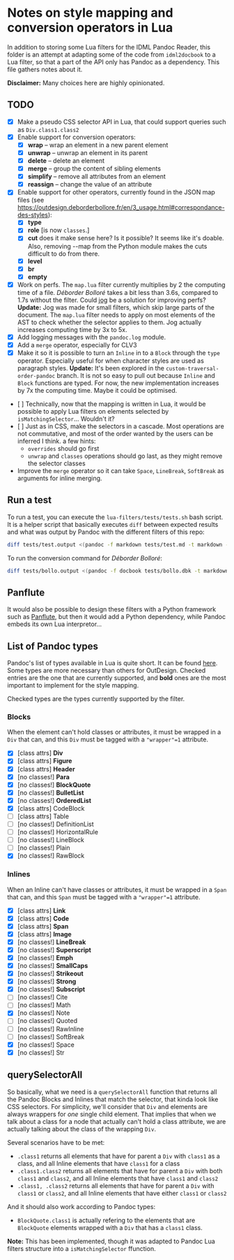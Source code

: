 # Notes on style mapping and conversion operators in Lua

In addition to storing some Lua filters for the IDML Pandoc Reader, this folder is an attempt at adapting some of the code from `idml2docbook` to a Lua filter, so that a part of the API only has Pandoc as a dependency. This file gathers notes about it.

**Disclaimer:** Many choices here are highly opinionated. 

## TODO

* [x] Make a pseudo CSS selector API in Lua, that could support queries such as `Div.class1.class2`
* [x] Enable support for conversion operators:
    * [x] **wrap** – wrap an element in a new parent element
    * [x] **unwrap** – unwrap an element in its parent
    * [x] **delete** – delete an element
    * [x] **merge** – group the content of sibling elements
    * [x] **simplify** – remove all attributes from an element
    * [x] **reassign** – change the value of an attribute
* [x] Enable support for other operators, currently found in the JSON map files (see https://outdesign.deborderbollore.fr/en/3_usage.html#correspondance-des-styles):
    * [x] **type**
    * [x] **role** [is now `classes`.]
    * [x] **cut** does it make sense here? Is it possible? It seems like it's doable. Also, removing --map from the Python module makes the cuts difficult to do from there.
    * [x] **level**
    * [x] **br**
    * [x] **empty**
* [x] Work on perfs. The `map.lua` filter currently multiplies by 2 the computing time of a file. _Déborder Bolloré_ takes a bit less than 3.6s, compared to 1.7s without the filter. Could [jog](https://github.com/tarleb/jog) be a solution for improving perfs? **Update:** Jog was made for small filters, which skip large parts of the document. The `map.lua` filter needs to apply on most elements of the AST to check whether the selector applies to them. Jog actually increases computing time by 3x to 5x.
* [x] Add logging messages with the `pandoc.log` module.
* [x] Add a `merge` operator, especially for CLV3
* [x] Make it so it is possible to turn an `Inline` in to a `Block` through the `type` operator. Especially useful for when character styles are used as paragraph styles. **Update:** It's been explored in the `custom-traversal-order-pandoc` branch. It is not so easy to pull out because `Inline` and `Block` functions are typed. For now, the new implementation increases by 7x the computing time. Maybe it could be optimised.
* [ ] Technically, now that the mapping is written in Lua, it would be possible to apply Lua filters on elements selected by `isMatchingSelector`... Wouldn't it?
* [ ] Just as in CSS, make the selectors in a cascade. Most operations are not commutative, and most of the order wanted by the users can be inferred I think. a few hints:
    * `overrides` should go first
    * `unwrap` and `classes` operations should go last, as they might remove the selector classes
* Improve the `merge` operator so it can take `Space`, `LineBreak`, `SoftBreak` as arguments for inline merging.


## Run a test

To run a test, you can execute the `lua-filters/tests/tests.sh` bash script. It is a helper script that basically executes `diff` between expected results and what was output by Pandoc with the different filters of this repo:

```bash
diff tests/test.output <(pandoc -f markdown tests/test.md -t markdown --lua-filter=map.lua -M map=tests/test.json --verbose)
```

To run the conversion command for _Déborder Bolloré_:

```bash
diff tests/bollo.output <(pandoc -f docbook tests/bollo.dbk -t markdown_phpextra --lua-filter=roles-to-classes.lua --lua-filter=collapse-sections-into-headers.lua --lua-filter=map.lua -M map=tests/bollo.json --wrap=none --verbose)
```

## Panflute

It would also be possible to design these filters with a Python framework such as [Panflute](https://github.com/sergiocorreia/panflute), but then it would add a Python dependency, while Pandoc embeds its own Lua interpretor...

## List of Pandoc types

Pandoc's list of types available in Lua is quite short. It can be found [here](https://pandoc.org/lua-filters.html#lua-type-reference). Some types are more necessary than others for OutDesign. Checked entries are the one that are currently supported, and **bold** ones are the most important to implement for the style mapping.

Checked types are the types currently supported by the filter.

### Blocks

When the element can't hold classes or attributes, it must be wrapped in a `Div` that can, and this `Div` must be tagged with a `"wrapper"=1` attribute.

* [x] [class attrs] **Div**
* [x] [class attrs] **Figure**
* [x] [class attrs] **Header**
* [x] [no classes!] **Para**
* [x] [no classes!] **BlockQuote**
* [x] [no classes!] **BulletList**
* [x] [no classes!] **OrderedList**
* [x] [class attrs] CodeBlock
* [ ] [class attrs] Table
* [ ] [no classes!] DefinitionList
* [ ] [no classes!] HorizontalRule
* [ ] [no classes!] LineBlock
* [ ] [no classes!] Plain
* [x] [no classes!] RawBlock

### Inlines

When an Inline can't have classes or attributes, it must be wrapped in a `Span` that can, and this `Span` must be tagged with a `"wrapper"=1` attribute.

* [x] [class attrs] **Link**
* [x] [class attrs] **Code**
* [x] [class attrs] **Span**
* [x] [class attrs] **Image**
* [x] [no classes!] **LineBreak**
* [x] [no classes!] **Superscript**
* [x] [no classes!] **Emph**
* [x] [no classes!] **SmallCaps**
* [x] [no classes!] **Strikeout**
* [x] [no classes!] **Strong**
* [x] [no classes!] **Subscript**
* [ ] [no classes!] Cite
* [ ] [no classes!] Math
* [x] [no classes!] Note
* [ ] [no classes!] Quoted
* [ ] [no classes!] RawInline
* [ ] [no classes!] SoftBreak
* [x] [no classes!] Space
* [x] [no classes!] Str

## querySelectorAll

So basically, what we need is a `querySelectorAll` function that returns all the Pandoc Blocks and Inlines that match the selector, that kinda look like CSS selectors. For simplicity, we'll consider that `Div` and elements are always wrappers for _one_ single child element. That implies that when we talk about a class for a node that actually can't hold a class attribute, we are actually talking about the class of the wrapping `Div`.

Several scenarios have to be met:

* `.class1` returns all elements that have for parent a `Div` with `class1` as a class, and all Inline elements that have `class1` for a class
* `.class1.class2` returns all elements that have for parent a `Div` with both `class1` and `class2`, and all Inline elements that have `class1` and `class2`
* `.class1, .class2` returns all elements that have for parent a `Div` with `class1` or `class2`, and all Inline elements that have either `class1` or `class2`

And it should also work according to Pandoc types:

* `BlockQuote.class1` is actually refering to the elements that are `BlockQuote` elements wrapped with a `Div` that has a `class1` class.

**Note:** This has been implemented, though it was adapted to Pandoc Lua filters structure into a `isMatchingSelector` ffunction.